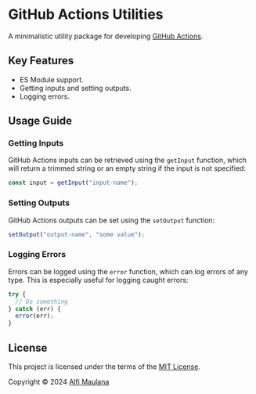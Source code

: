 # GitHub Actions Utilities

A minimalistic utility package for developing [GitHub Actions](https://github.com/features/actions).

## Key Features

- ES Module support.
- Getting inputs and setting outputs.
- Logging errors.

## Usage Guide

### Getting Inputs

GitHub Actions inputs can be retrieved using the `getInput` function, which will return a trimmed string or an empty string if the input is not specified:

```ts
const input = getInput("input-name");
```

### Setting Outputs

GitHub Actions outputs can be set using the `setOutput` function:

```ts
setOutput("output-name", "some value");
```

### Logging Errors

Errors can be logged using the `error` function, which can log errors of any type. This is especially useful for logging caught errors:

```ts
try {
  // Do something
} catch (err) {
  error(err);
}
```

## License

This project is licensed under the terms of the [MIT License](./LICENSE).

Copyright © 2024 [Alfi Maulana](https://github.com/threeal)
